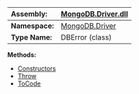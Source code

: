 | **Assembly:** | [MongoDB.Driver.dll](MongoDB_Driver.md) |
|:--------------|:----------------------------------------|
| **Namespace:** | [MongoDB.Driver](N_MongoDB_Driver.md)   |
| **Type Name:** | DBError (class)                         |

**Methods:**
  * [Constructors](#Constructors.md)
  * [Throw](#Throw.md)
  * [ToCode](#ToCode.md)
